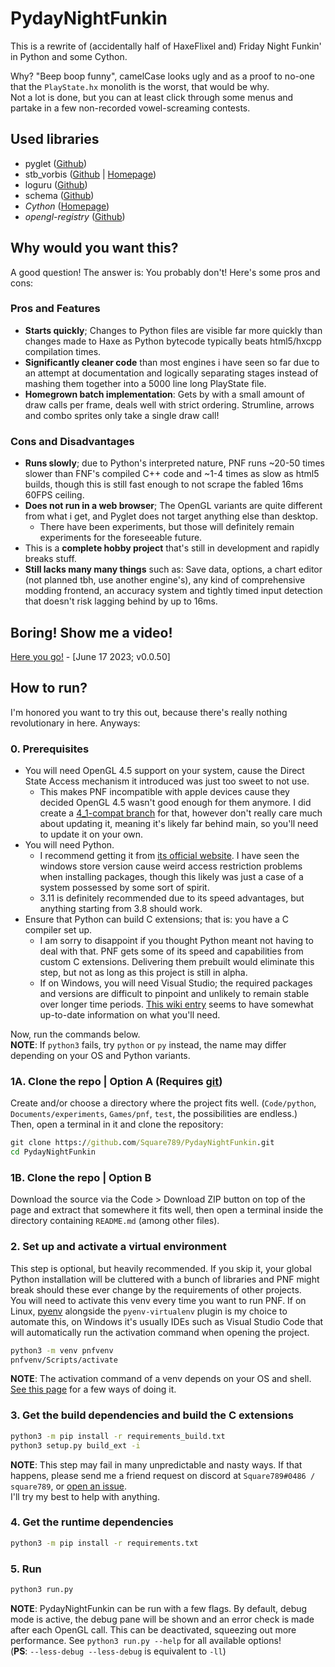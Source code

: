 # PydayNightFunkin
 This is a rewrite of (accidentally half of HaxeFlixel and) Friday Night Funkin' in Python and
 some Cython.

 Why? "Beep boop funny", camelCase looks ugly and as a proof to no-one that the `PlayState.hx`
 monolith is the worst, that would be why.  
 Not a lot is done, but you can at least click through some menus and partake in a few
 non-recorded vowel-screaming contests.

## Used libraries
  - pyglet ([Github](https://www.github.com/pyglet/pyglet))
  - stb_vorbis ([Github](https://github.com/nothings/stb/blob/master/stb_vorbis.c) |
    [Homepage](https://nothings.org/stb_vorbis))
  - loguru ([Github](https://github.com/Delgan/loguru))
  - schema ([Github](https://github.com/keleshev/schema))
  - *Cython* ([Homepage](https://cython.org/))
  - *opengl-registry* ([Github](https://github.com/moderngl/opengl-registry))

## Why would you want this?
 A good question! The answer is: You probably don't! Here's some pros and cons:
### Pros and Features
 - **Starts quickly**; Changes to Python files are visible far more quickly than changes
   made to Haxe as Python bytecode typically beats html5/hxcpp compilation times.
 - **Significantly cleaner code** than most engines i have seen so far due to an attempt at
   documentation and logically separating stages instead of mashing them together into a
   5000 line long PlayState file.
 - **Homegrown batch implementation**: Gets by with a small amount of draw calls per frame,
   deals well with strict ordering. Strumline, arrows and combo sprites only take a single
   draw call!
### Cons and Disadvantages
 - **Runs slowly**; due to Python's interpreted nature, PNF runs ~20-50 times slower than
   FNF's compiled C++ code and ~1-4 times as slow as html5 builds, though this is still fast
   enough to not scrape the fabled 16ms 60FPS ceiling.
 - **Does not run in a web browser**; The OpenGL variants are quite different from what i get, and
   Pyglet does not target anything else than desktop.
   - There have been experiments, but those will definitely remain experiments for the foreseeable
     future.
 - This is a **complete hobby project** that's still in development and rapidly breaks stuff.
 - **Still lacks many many things** such as: Save data, options, a chart editor (not planned
   tbh, use another engine's), any kind of comprehensive modding frontend, an accuracy system and
   tightly timed input detection that doesn't risk lagging behind by up to 16ms.

## Boring! Show me a video!
 [Here you go!](https://www.youtube.com/watch?v=vTG_HHTZ0gk) - [June 17 2023; v0.0.50]

## How to run?
 I'm honored you want to try this out, because there's really nothing revolutionary in here.
 Anyways:

### 0. Prerequisites
 - You will need OpenGL 4.5 support on your system, cause the Direct State Access mechanism it
   introduced was just too sweet to not use.
   - This makes PNF incompatible with apple devices cause they decided OpenGL 4.5 wasn't good
     enough for them anymore. I did create a [4_1-compat branch](https://github.com/Square789/PydayNightFunkin/tree/gl4_1-compat)
     for that, however don't really care much about updating it, meaning it's likely far behind
     main, so you'll need to update it on your own.
 - You will need Python.
   - I recommend getting it from [its official website](https://www.python.org/downloads/). I
     have seen the windows store version cause weird access restriction problems when installing
     packages, though this likely was just a case of a system possessed by some sort of spirit.
   - 3.11 is definitely recommended due to its speed advantages, but anything starting from 3.8
     should work.
 - Ensure that Python can build C extensions; that is: you have a C compiler set up.
   - I am sorry to disappoint if you thought Python meant not having to deal with that. PNF gets
     some of its speed and capabilities from custom C extensions.
     Delivering them prebuilt would eliminate this step, but not as long as this project is still
     in alpha.
   - If on Windows, you will need Visual Studio; the required packages and versions are difficult
     to pinpoint and unlikely to remain stable over longer time periods. [This wiki entry](https://wiki.python.org/moin/WindowsCompilers#Compilers_Installation_and_configuration)
     seems to have somewhat up-to-date information on what you'll need.

 Now, run the commands below.  
 **NOTE**: If `python3` fails, try `python` or `py` instead, the name may differ depending on
 your OS and Python variants.

### 1A. Clone the repo | Option A (Requires [git](https://git-scm.com/))
 Create and/or choose a directory where the project fits well. (`Code/python`,
 `Documents/experiments`, `Games/pnf`, `test`, the possibilities are endless.)  
 Then, open a terminal in it and clone the repository:
```bat
git clone https://github.com/Square789/PydayNightFunkin.git
cd PydayNightFunkin
```

### 1B. Clone the repo | Option B
 Download the source via the Code > Download ZIP button on top of the page and extract that
 somewhere it fits well, then open a terminal inside the directory containing `README.md` (among
 other files).

### 2. Set up and activate a virtual environment
 This step is optional, but heavily recommended. If you skip it, your global Python installation
 will be cluttered with a bunch of libraries and PNF might break should these ever change by the
 requirements of other projects.  
 You will need to activate this venv every time you want to run PNF. If on Linux,
 [pyenv](https://github.com/pyenv/pyenv) alongside the `pyenv-virtualenv` plugin is my choice to
 automate this, on Windows it's usually IDEs such as Visual Studio Code that will automatically
 run the activation command when opening the project.
```bat
python3 -m venv pnfvenv
pnfvenv/Scripts/activate
```
 **NOTE**: The activation command of a venv depends on your OS and shell.
 [See this page](https://docs.python.org/3/library/venv.html#how-venvs-work) for a few ways
 of doing it.

### 3. Get the build dependencies and build the C extensions
```bat
python3 -m pip install -r requirements_build.txt
python3 setup.py build_ext -i
```
 **NOTE**: This step may fail in many unpredictable and nasty ways. If that happens, please
 send me a friend request on discord at `Square789#0486 / square789`, or
 [open an issue](https://github.com/Square789/PydayNightFunkin/issues/new).  
 I'll try my best to help with anything.

### 4. Get the runtime dependencies
```bat
python3 -m pip install -r requirements.txt
```

### 5. Run
 ```bat
 python3 run.py
 ```
 **NOTE**: PydayNightFunkin can be run with a few flags. By default, debug mode is active,
 the debug pane will be shown and an error check is made after each OpenGL call. This can be
 deactivated, squeezing out more performance. See `python3 run.py --help` for all available
 options!  
 (**PS**: `--less-debug --less-debug` is equivalent to `-ll`)
